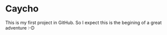 # Caycho
This is my first project in GitHub. So I expect this is the begining of a great adventure :-D
